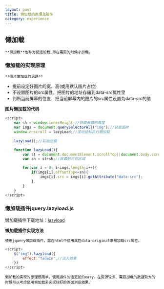 ```yaml
---
layout: post
title: 懒加载的原理及插件
category: experience
---
```


## 懒加载
	**懒加载**也称为延迟加载,即在需要的时候才加载。

### 懒加载的实现原理
	**图片懒加载的思路**
* 提前设定好图片的宽、高(或用默认图片占位)
* 不设置图片的src属性，把图片的地址存储到data-src属性里
* 判断当前屏幕的位置，把当前屏幕内的图片的src属性设置为data-src的值

**图片懒加载的代码**

``` javascript
<script>
	var sh = window.innerHeight;//获取屏幕的高度
	var imgs = document.querySelectorAll("img");//获取图片
	window.onscroll = lazyLoad;//滚动鼠标执行懒加载
	
	lazyLoad();//初始加载

	function lazyLoad(){
		var st = document.documentElement.scrollTop||document.body.scrollTop;//获取滚动的top坐标
		var sn = st+sh;//屏幕的可视区域

		for(var i = 0; i<imgs.length;i++){
			if(imgs[i].offsetTop<=sn){
				imgs[i].src = imgs[i].getAttribute("data-src");
			}
		}
	}
</script>
```


### 懒加载插件jquery.lazyload.js

懒加载插件下载地址：[lazyload](http://www.ijquery.cn/js/lazyload/jquery.lazyload.js)

**懒加载插件实现方法**

	使用jquery懒加载插件，需在html中使用属性data-original来预加载src属性。

```javascript
<script>
	$("img").lazyload({
		effect:"fadeIn",//淡入效果
	})
</script>
```

	懒加载的实现的原理很简单，使用插件的话更加的easy。在资源较多、需要加载的数据较大的时候可以考虑使用懒加载来实现较好的页面浏览效果。